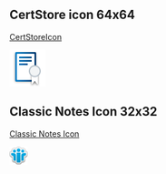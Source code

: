 
## CertStore icon 64x64

[CertStoreIcon](certstore.png)

![CertStoreIcon](certstore.png)


## Classic Notes Icon 32x32

[Classic Notes Icon](NotesIcon32.png)

![Classic Notes Icon](NotesIcon32.png)
